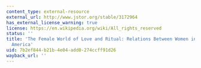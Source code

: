 ```yaml
---
content_type: external-resource
external_url: http://www.jstor.org/stable/3172964
has_external_license_warning: true
license: https://en.wikipedia.org/wiki/All_rights_reserved
status: ''
title: 'The Female World of Love and Ritual: Relations Between Women in Nineteenth-Century
  America'
uid: 7b2ef844-b21b-4e04-add0-274ccff91d26
wayback_url: ''
---
```


